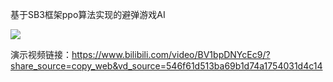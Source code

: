 基于SB3框架ppo算法实现的避弹游戏AI

![](https://github.com/lz9848/rl-avoidance/blob/master/img/demo.gif)

演示视频链接：https://www.bilibili.com/video/BV1bpDNYcEc9/?share_source=copy_web&vd_source=546f61d513ba69b1d74a1754031d4c14

